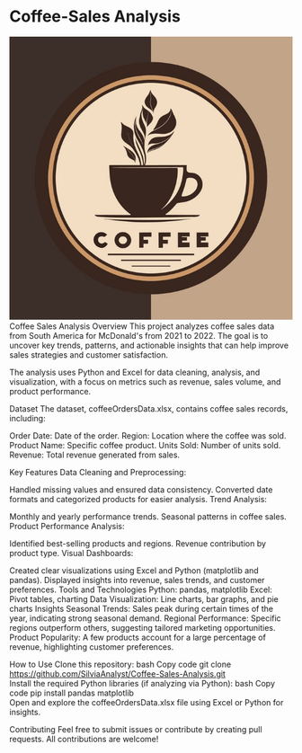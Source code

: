 # Coffee-Sales Analysis

![](https://github.com/SilviaAnalyst/Coffee-Sales-Analysis/blob/main/Coffee%20Cup%20Vector%20Logo%20Design%20Template%20Premium%20Coffee%20Shop%20PNG%20Images%20_%20EPS%20Free%20Download%20-%20Pikbest.jpeg)
Coffee Sales Analysis
Overview
This project analyzes coffee sales data from South America for McDonald's from 2021 to 2022. The goal is to uncover key trends, patterns, and actionable insights that can help improve sales strategies and customer satisfaction.

The analysis uses Python and Excel for data cleaning, analysis, and visualization, with a focus on metrics such as revenue, sales volume, and product performance.

Dataset
The dataset, coffeeOrdersData.xlsx, contains coffee sales records, including:

Order Date: Date of the order.
Region: Location where the coffee was sold.
Product Name: Specific coffee product.
Units Sold: Number of units sold.
Revenue: Total revenue generated from sales.

Key Features
Data Cleaning and Preprocessing:

Handled missing values and ensured data consistency.
Converted date formats and categorized products for easier analysis.
Trend Analysis:

Monthly and yearly performance trends.
Seasonal patterns in coffee sales.
Product Performance Analysis:

Identified best-selling products and regions.
Revenue contribution by product type.
Visual Dashboards:

Created clear visualizations using Excel and Python (matplotlib and pandas).
Displayed insights into revenue, sales trends, and customer preferences.
Tools and Technologies
Python: pandas, matplotlib
Excel: Pivot tables, charting
Data Visualization: Line charts, bar graphs, and pie charts
Insights
Seasonal Trends: Sales peak during certain times of the year, indicating strong seasonal demand.
Regional Performance: Specific regions outperform others, suggesting tailored marketing opportunities.
Product Popularity: A few products account for a large percentage of revenue, highlighting customer preferences.

How to Use
Clone this repository:
bash
Copy code
git clone https://github.com/SilviaAnalyst/Coffee-Sales-Analysis.git  
Install the required Python libraries (if analyzing via Python):
bash
Copy code
pip install pandas matplotlib  
Open and explore the coffeeOrdersData.xlsx file using Excel or Python for insights.

Contributing
Feel free to submit issues or contribute by creating pull requests. All contributions are welcome!


